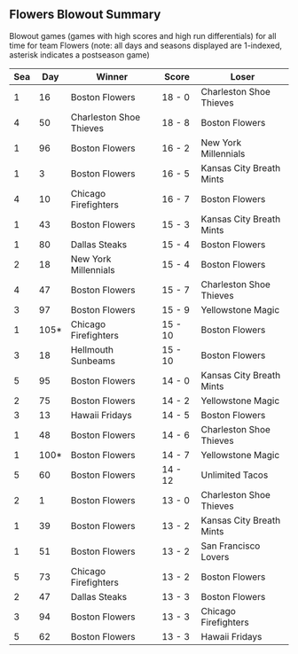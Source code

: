 ## Flowers Blowout Summary



Blowout games (games with high scores and high run differentials) for all time for team Flowers (note: all days and seasons displayed are 1-indexed, asterisk indicates a postseason game)


| Sea | Day | Winner | Score | Loser | 
| ------ |------ |------ |------ |------ |
| 1 | 16 | Boston Flowers | 18 - 0 | Charleston Shoe Thieves | 
| 4 | 50 | Charleston Shoe Thieves | 18 - 8 | Boston Flowers | 
| 1 | 96 | Boston Flowers | 16 - 2 | New York Millennials | 
| 1 | 3 | Boston Flowers | 16 - 5 | Kansas City Breath Mints | 
| 4 | 10 | Chicago Firefighters | 16 - 7 | Boston Flowers | 
| 1 | 43 | Boston Flowers | 15 - 3 | Kansas City Breath Mints | 
| 1 | 80 | Dallas Steaks | 15 - 4 | Boston Flowers | 
| 2 | 18 | New York Millennials | 15 - 4 | Boston Flowers | 
| 4 | 47 | Boston Flowers | 15 - 7 | Charleston Shoe Thieves | 
| 3 | 97 | Boston Flowers | 15 - 9 | Yellowstone Magic | 
| 1 | 105* | Chicago Firefighters | 15 - 10 | Boston Flowers | 
| 3 | 18 | Hellmouth Sunbeams | 15 - 10 | Boston Flowers | 
| 5 | 95 | Boston Flowers | 14 - 0 | Kansas City Breath Mints | 
| 2 | 75 | Boston Flowers | 14 - 2 | Yellowstone Magic | 
| 3 | 13 | Hawaii Fridays | 14 - 5 | Boston Flowers | 
| 1 | 48 | Boston Flowers | 14 - 6 | Charleston Shoe Thieves | 
| 1 | 100* | Boston Flowers | 14 - 7 | Yellowstone Magic | 
| 5 | 60 | Boston Flowers | 14 - 12 | Unlimited Tacos | 
| 2 | 1 | Boston Flowers | 13 - 0 | Charleston Shoe Thieves | 
| 1 | 39 | Boston Flowers | 13 - 2 | Kansas City Breath Mints | 
| 1 | 51 | Boston Flowers | 13 - 2 | San Francisco Lovers | 
| 5 | 73 | Chicago Firefighters | 13 - 2 | Boston Flowers | 
| 2 | 47 | Dallas Steaks | 13 - 3 | Boston Flowers | 
| 3 | 94 | Boston Flowers | 13 - 3 | Chicago Firefighters | 
| 5 | 62 | Boston Flowers | 13 - 3 | Hawaii Fridays | 


